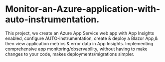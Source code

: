 # Monitor-an-Azure-application-with-auto-instrumentation.
This project, we create an Azure App Service web app with App Insights enabled, configure AUTO-instrumentation, create &amp; deploy a Blazor App,&amp; then view application metrics &amp; error data in App Insights. Implementing comprehensive app monitoring/observability, without having to make changes to your code, makes deployments/migrations simpler.
